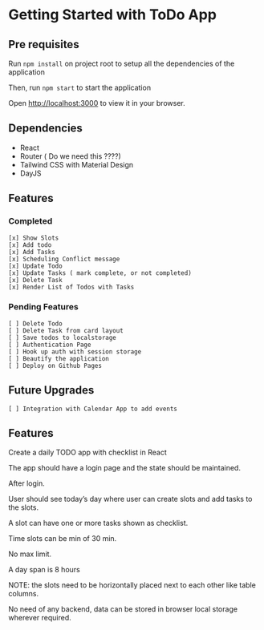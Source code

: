 # Getting Started with ToDo App

## Pre requisites

Run `npm install` on project root to setup all the dependencies of the application

Then, run `npm start` to start the application

Open [http://localhost:3000](http://localhost:3000) to view it in your browser.

## Dependencies

- React
- Router ( Do we need this ????)
- Tailwind CSS with Material Design
- DayJS

## Features

### Completed

    [x] Show Slots
    [x] Add todo
    [x] Add Tasks
    [x] Scheduling Conflict message
    [x] Update Todo
    [x] Update Tasks ( mark complete, or not completed)
    [x] Delete Task
    [x] Render List of Todos with Tasks

### Pending Features

    [ ] Delete Todo
    [ ] Delete Task from card layout
    [ ] Save todos to localstorage
    [ ] Authentication Page
    [ ] Hook up auth with session storage
    [ ] Beautify the application
    [ ] Deploy on Github Pages

## Future Upgrades

    [ ] Integration with Calendar App to add events

## Features

Create a daily TODO app with checklist in React

The app should have a login page and the state should be maintained.

After login.

User should see today’s day where user can create slots and add tasks to the slots.

A slot can have one or more tasks shown as checklist.

Time slots can be min of 30 min.

No max limit.

A day span is 8 hours

NOTE: the slots need to be horizontally placed next to each other like table columns.

No need of any backend, data can be stored in browser local storage wherever required.
